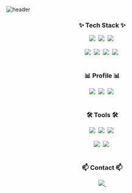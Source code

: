 ![header](https://capsule-render.vercel.app/api?type=venom&&color=0:EEFF00,100:a82da8&height=300&section=header&text=Seungmin's+Github&fontSize=80)

<!--내용 부분-->
<h3 align="center">✨ Tech Stack ✨</h3>
<div align="center">
  <img src="https://img.shields.io/badge/SQL-20232a.svg?style=for-the-badge&logo=SQL&logoColor=61DAFB" />&nbsp
  <img src="https://img.shields.io/badge/R-F7DF1E.svg?style=for-the-badge&logo=R&logoColor=20232a" />&nbsp
  <img src="https://img.shields.io/badge/Tableau-E34F26.svg?style=for-the-badge&logo=Tableau&logoColor=white" />&nbsp
</div>

<br>

<div align="center">
  <img src="https://img.shields.io/badge/python-3670A0?style=for-the-badge&logo=python&logoColor=ffdd54" />&nbsp
  <img src="https://img.shields.io/badge/pandas-150458.svg?style=for-the-badge&logo=pandas&logoColor=white" />&nbsp
  <img src="https://img.shields.io/badge/numpy-4d77cf.svg?style=for-the-badge&logo=numpy&logoColor=white" />&nbsp
  <img src="https://img.shields.io/badge/Matplotlib-11557c.svg?style=for-the-badge&logo=Matplotlib&logoColor=white" />&nbsp
</div>

<br>

<h3 align="center">📊 Profile 📊</h3>
<div align="center">
  <img src="https://img.shields.io/badge/Data%20Analyst-4285F4?style=for-the-badge&logo=analytics&logoColor=white" />&nbsp
  <img src="https://img.shields.io/badge/Ex%20Hotelier-6C757D?style=for-the-badge&logo=building&logoColor=white" />&nbsp
  <img src="https://img.shields.io/badge/Career%20Transition-FF6B35?style=for-the-badge&logo=trending-up&logoColor=white" />&nbsp
</div>

<br>

<h3 align="center">🛠 Tools 🛠</h3>
<div align="center">
  <img src="https://img.shields.io/badge/git-F05033.svg?style=for-the-badge&logo=git&logoColor=white" />&nbsp
  <img src="https://img.shields.io/badge/github-181717.svg?style=for-the-badge&logo=github&logoColor=white" />&nbsp
  <img src="https://img.shields.io/badge/Notion-F3F3F3.svg?style=for-the-badge&logo=notion&logoColor=black" />&nbsp
</div>

<br>

<div align="center">
  <img src="https://img.shields.io/badge/VSCode-2C2C32.svg?style=for-the-badge&logo=visual-studio-code&logoColor=22ABF3" />&nbsp
  <img src="https://img.shields.io/badge/jupyter-2C2C32.svg?style=for-the-badge&logo=jupyter&logoColor=F37726" />&nbsp
<!--   <img src="https://img.shields.io/badge/Colab-2C2C32.svg?style=for-the-badge&logo=googlecolab&logoColor=F9AB00" />&nbsp -->
</div>

<br>

<h3 align="center">📫 Contact 📫</h3>
<div align="center">
  <a href="mailto:seungminlee956@gmail.com">
    <img
      src="https://img.shields.io/badge/seungminlee956@gmail.com-D14836?style=for-the-badge&logo=gmail&logoColor=white"/>&nbsp
  </a>
</div>
